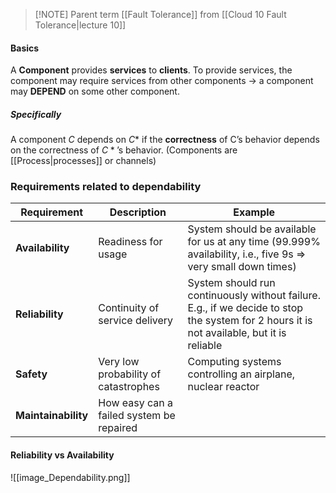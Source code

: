 > [!NOTE] Parent term [[Fault Tolerance]] from [[Cloud 10 Fault Tolerance|lecture 10]]

#### Basics

A **Component** provides **services** to **clients**. To provide services, the component may require services from other components $\to$ a component may **DEPEND** on some other component.

##### Specifically

A component $C$ depends on $C*$ if the **correctness** of $\text{C's}$  behavior depends on the correctness of $C*\text{'s}$ behavior. (Components are [[Process|processes]] or channels)

### Requirements related to dependability

| Requirement         | Description                              | Example                                                                                                                                   |
| ------------------- | ---------------------------------------- | ----------------------------------------------------------------------------------------------------------------------------------------- |
| **Availability**    | Readiness for usage                      | System should be available for us at any time (99.999% availability, i.e., five 9s => very small down times)                              |
| **Reliability**     | Continuity of service delivery           | System should run continuously without failure. E.g., if we decide to stop the system for 2 hours it is not available, but it is reliable |
| **Safety**          | Very low probability of catastrophes     | Computing systems controlling an airplane, nuclear reactor                                                                                |
| **Maintainability** | How easy can a failed system be repaired |                                                                                                                                           |

#### Reliability vs Availability

![[image_Dependability.png]]
